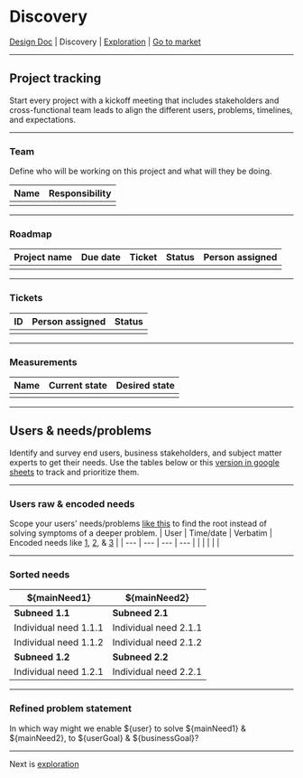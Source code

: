 # Discovery
[Design Doc](/dist/docs/designDoc.md) | Discovery | [Exploration](/dist/docs/exploration.md) | [Go to market](/dist/docs/goToMarket.md)
  
---
## Project tracking
Start every project with a kickoff meeting that includes stakeholders and cross-functional team leads to align the different users, problems, timelines, and expectations.

---
### Team
Define who will be working on this project and what will they be doing.  

| Name | Responsibility |
| --- | --- |
|  |  |
  
---
### Roadmap  
| Project name | Due date | Ticket | Status | Person assigned |
| --- | --- | --- | --- | --- |
|  |  |  |  |  |
  
---
### Tickets
| ID | Person assigned | Status |
| --- | --- | --- |
|  |  |  |
  
---
### Measurements
| Name | Current state | Desired state |
| --- | --- | --- |
|  |  |  |

---
## Users & needs/problems
Identify and survey end users, business stakeholders, and subject matter experts to get their needs. Use the tables below or this [version in google sheets](https://docs.google.com/spreadsheets/d/11jehH_a7HNAwWOaf_5W3wolRz1lOSHGhhyUC2JtG8fc/edit?usp=sharing) to track and prioritize them.
  
---
### Users raw & encoded needs
Scope your users' needs/problems [like this](https://www.uxpin.com/studio/blog/falling-wrong-design-problem/) to find the root instead of solving symptoms of a deeper problem.
| User | Time/date | Verbatim | Encoded needs like [1](https://www.dropbox.com/s/ici0tedx4cje718/encodingRule1.png), [2](https://www.dropbox.com/s/2bo8ch7yvukqico/encodingRule2.png), & [3](https://www.dropbox.com/s/fn726cp2gjrsy91/encodingRule3%2B4.png) |
| --- | --- | --- | --- |
|  |  |  |  |
  
---
### Sorted needs
| ${mainNeed1} | ${mainNeed2} |
| --- | --- |
| **Subneed 1.1** | **Subneed 2.1** |
| Individual need 1.1.1 | Individual need 2.1.1 |
| Individual need 1.1.2 | Individual need 2.1.2 |
| **Subneed 1.2** | **Subneed 2.2** |
| Individual need 1.2.1 | Individual need 2.2.1 |
  
---
### Refined problem statement  
In which way might we enable ${user} to solve ${mainNeed1} & ${mainNeed2}, to ${userGoal} & ${businessGoal}?
  
---
Next is [exploration](/dist/docs/exploration.md)